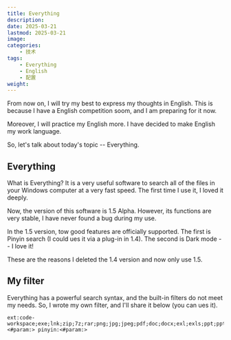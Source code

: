 ```yaml
---
title: Everything
description: 
date: 2025-03-21
lastmod: 2025-03-21
image: 
categories:
    - 技术
tags:
    - Everything
    - English
    - 配置
weight: 
---
```


From now on, I will try my best to express my thoughts in English. This is because I have a English competition soom, and I am preparing for it now.

Moreover, I will practice my English more. I have decided to make English my work language.

So, let's talk about today's topic -- Everything.

## Everything

What is Everything? It is a very useful software to search all of the files in your Windows computer at a very fast speed. The first time I use it, I loved it deeply.

Now, the version of this software is 1.5 Alpha. However, its functions are very stable, I have never found a bug during my use.

In the 1.5 version, tow good features are officially supported. The first is Pinyin search (I could ues it via a plug-in in 1.4). The second is Dark mode -- I love it!

These are the reasons I deleted the 1.4 version and now only use 1.5.

## My filter

Everything has a powerful search syntax, and the built-in filters do not meet my needs. So, I wrote my own filter, and I'll share it below (you can ues it).

```text
ext:code-workspace;exe;lnk;zip;7z;rar;png;jpg;jpeg;pdf;doc;docx;exl;exls;ppt;pptx;txt;ini;mp3;wav;mp4|folder:<#param:> pinyin:<#param:>
```
